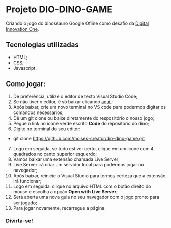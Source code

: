 # Projeto DIO-DINO-GAME
Criando o jogo do dinossauro Google Ofline como desafio da [Digital Innovation One](https://web.digitalinnovation.one/sign-in).

## Tecnologias utilizadas

 - HTML;
 - CSS;
 - Javascript.

## Como jogar:

1. De preferência, utilize o editor de texto Visual Studio Code;
2. Se não tiver o editor, é só baixar clicando [aqui.](https://code.visualstudio.com/download);
3. Após baixar, crie um novo terminal no VS code para podermos digitar os comandos necessários;
4. Dê um git clone ou baixe diretamente do respositório o nosso jogo;
5. Pegue o link no ícone verde escrito **Code** do repositório do dino;
6. Digite no terminal do seu editor:
 - git clone https://github.com/moises-creator/dio-dino-game.git
7. Logo em seguida, se tudo estiver certo, clique em um ícone com 4 quadrados no canto superior esquerdo;
8. Vamos baixar uma extensão chamada Live Server;
9. Live Server irá criar um servidor local para podermos jogar no navegador;
10. Após baixar, reinicie o Visual Studio para termos certeza que a extensão irá funcionar;
11. Logo em seguida, clique no arquivo HTML com o botão direito do mouse e escolha a opção **Open with Live Server**;
12. Será aberta uma nova guia no seu navegador com o jogo pronto para ser jogado;
13. Para jogar novamente, recarregue a página.

### Divirta-se!

